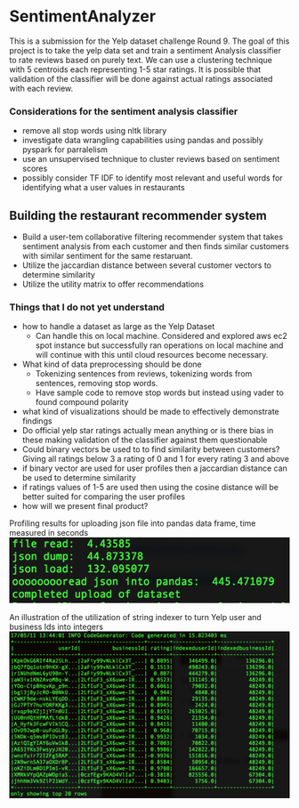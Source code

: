 # SentimentAnalyzer

This is a submission for the Yelp dataset challenge Round 9. The goal of this project is to take
the yelp data set and train a sentiment Analysis classifier to rate reviews based on purely text.
We can use a clustering technique with 5 centroids each representing 1-5 star ratings. It is possible that 
validation of the classifier will be done against actual ratings associated with each review.

### Considerations for the sentiment analysis classifier 
- remove all stop words using nltk library
- investigate data wrangling capabilities using pandas and possibly pyspark for parralelism
- use an unsupervised technique to cluster reviews based on sentiment scores
- possibly consider TF IDF to identify most relevant and useful words for identifying what a user values in restaurants 

## Building the restaurant recommender system
- Build a user-tem collaborative filtering recommender system that takes sentiment analysis from each customer and then finds
 similar customers with similar sentiment for the same restaruant.
- Utilize the jaccardian distance between several customer vectors to determine similarity
- Utilize the utility matrix to offer recommendations

### Things that I do not yet understand
- how to handle a dataset as large as the Yelp Dataset
    - Can handle this on local machine. Considered and explored aws ec2 spot instance but successfully ran operations on local machine 
      and will continue with this until cloud resources become necessary.
- What kind of data preprocessing should be done
    - Tokenizing sentences from reviews, tokenizing words from sentences, removing stop words.
    - Have sample code to remove stop words but instead using vader to found compound polarity
- what kind of visualizations should be made to effectively demonstrate findings
- Do official yelp star ratings actually mean anything or is there bias in these making validation of the classifier against them questionable
- Could binary vectors be used to to find similarity between customers? Giving all ratings below 3 a rating of 0 and 1 for every rating 3 and above
- if binary vector are used for user profiles then a jaccardian distance can be used to determine similarity
- if ratings values of 1-5 are used then using the cosine distance will be better suited for comparing the user profiles
- how will we present final product?

Profiling results for uploading json file into pandas data frame, time measured in seconds
![alt text](https://raw.githubusercontent.com/acandelaria1/SentimentAnalyzer/master/profile.png)

An illustration of the utilization of string indexer to turn Yelp user and business Ids into integers
![alt_text](https://raw.githubusercontent.com/acandelaria1/SentimentAnalyzer/master/stringindexer.png)
